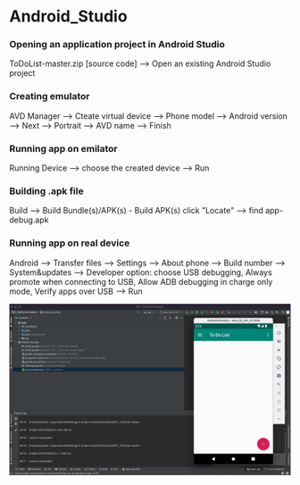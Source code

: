 # Android_Studio

### Opening an application project in Android Studio
ToDoList-master.zip [source code] --> Open an existing Android Studio project

### Creating emulator
AVD Manager --> Cteate virtual device --> Phone model --> Android version --> Next --> Portrait --> AVD name --> Finish

### Running app on emilator
Running Device --> choose the created device --> Run

### Building .apk file
Build --> Build Bundle(s)/APK(s) - Build APK(s)
click "Locate" --> find app-debug.apk

### Running app on real device
Android --> Transfer files --> Settings --> About phone --> Build number --> System&updates --> Developer option: choose USB debugging, Always promote when connecting to USB, Allow ADB debugging in charge only mode, Verify apps over USB --> Run

<img src="https://raw.githubusercontent.com/Vikaufo/Android_Studio/main/The%20created%20device.png" width="600">